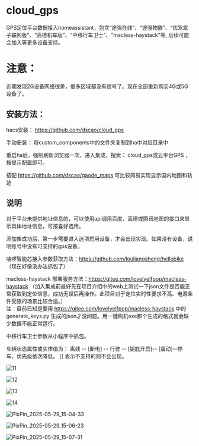 # cloud_gps
GPS定位平台数据接入homeassistant，包含“途强在线“、“途强物联”、“优驾盒子联网版”、“高德机车版”、“中移行车卫士”、"macless-haystack"等, 后续可能会加入等更多设备支持。

# 注意：
近期发现2G设备网络很差，很多区域都没有信号了。现在全部重新购买4G或5G设备了。

## 安装方法：

hacs安装： https://github.com/dscao/cloud_gps 

手动安装： 将custom_components中的文件夹复制到ha中对应目录中

重启ha后，强制刷新浏览器一次，进入集成，搜索： cloud_gps或云平台GPS ，按提示配置即可。

搭配 https://github.com/dscao/gaode_maps 可比较简易实现显示国内地图和轨迹

## 说明

对于平台未提供地址信息的，可以使用api调用百度、高德或腾讯地图的接口来显示具体地址信息，可按喜好选用。

添加集成功后，第一步需要进入选项启用设备，才会出现实现。如果没有设备，说明账号中没有可支持的gps设备。

哈啰智能芯接入参数获取方法：https://github.com/louliangsheng/hellobike （现在好像没办法抓包了）

macless-haystack 部署服务方法：https://gitee.com/lovelyelfpop/macless-haystack  （加入集成前最好先在项目介绍中的web上测试一下json文件是否能正常获取到定位信息，成功无误后再操作。此项目对于定位实时性要求不高、电源条件受限的场景比较合适。） \
注：目前已知是要用 https://gitee.com/lovelyelfpop/macless-haystack 中的 generate_keys.py 生成的json才没问题。用一键刷机exe那个生成的格式就会缺少数据不能正常运行。

中移行车卫士参数从小程序中抓包。

车辆状态属性或实体值为： 离线 -- [断电] -- 行驶 -- [钥匙开启]-- [震动]--停车，优先级依次降低。 [] 表示不支持的则不会出现。

![11](https://github.com/dscao/cloud_gps/assets/16587914/fb3d9a8b-b7f3-48ea-92be-a37c72b62c41)


![12](https://github.com/dscao/cloud_gps/assets/16587914/e9917c31-80d6-466c-9ad3-f234f939276a)


![13](https://github.com/dscao/cloud_gps/assets/16587914/adfec487-8eb7-48ba-b9e9-629cca131c3a)


![14](https://github.com/dscao/cloud_gps/assets/16587914/f58a39f1-e5a0-4be0-8f79-baa612761d53)


![PixPin_2025-05-29_15-04-33](https://github.com/user-attachments/assets/465cf494-c24e-4dac-a7cb-b85e59337fd1)


![PixPin_2025-05-29_15-06-23](https://github.com/user-attachments/assets/3ec7d828-84b1-4f2a-8105-9358fa9846b5)


![PixPin_2025-05-29_15-07-31](https://github.com/user-attachments/assets/0e7d46ef-46ef-4f71-9ebb-a06f92472d6b)

